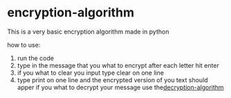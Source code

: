 # encryption-algorithm
This is a very basic encryption algorithm made in python

how to use:
1. run the code
2. type in the message that you what to encrypt after each letter hit enter
3. if you what to clear you input type clear on one line
4. type print on one line and the encrypted version of you text should apper
if you what to decrypt your message use the[decryption-algorithm](https://github.com/Dreadtristan/decryption-algorithm)

